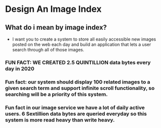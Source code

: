 # Design An Image Index


## What do i mean by image index?
-  I want you to create a system to store all easily accessible new images posted on the web each day and build an application that lets a user search through all of those images.


### FUN FACT: WE CREATED 2.5 QUINTILLION data bytes every day in 2020

### Fun fact: our system should display 100 related images to a given search term and support infinite scroll functionality, so searching will be a priority of this system.

### Fun fact in our image service we have a lot of daily active users. 6 Sextillion data bytes are queried everyday so this system is more read heavy than write heavy.



